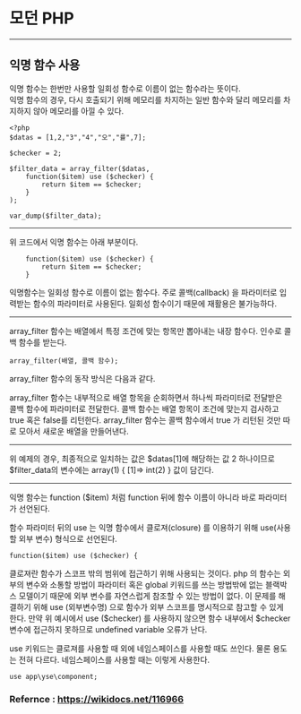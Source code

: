 # 모던 PHP

---

## 익명 함수 사용

익명 함수는 한번만 사용할 일회성 함수로 이름이 없는 함수라는 뜻이다.   
익명 함수의 경우, 다시 호출되기 위해 메모리를 차지하는 일반 함수와 달리 메모리를 차지하지 않아 메모리를 아낄 수 있다. 


```
<?php
$datas = [1,2,"3","4","오","률",7];

$checker = 2;

$filter_data = array_filter($datas, 
    function($item) use ($checker) {
        return $item == $checker;
    }
);

var_dump($filter_data);
```

---

위 코드에서 익명 함수는 아래 부분이다.

```
    function($item) use ($checker) {
        return $item == $checker;
    }
```

익명함수는 일회성 함수로 이름이 없는 함수다. 주로 콜백(callback) 을 파라미터로 입력받는 함수의 파라미터로 사용된다. 일회성 함수이기 때문에 재활용은 불가능하다.

---

array_filter 함수는 배열에서 특정 조건에 맞는 항목만 뽑아내는 내장 함수다. 인수로 콜백 함수를 받는다.

```
array_filter(배열, 콜백 함수);
```

array_filter 함수의 동작 방식은 다음과 같다.

array_filter 함수는 내부적으로 배열 항목을 순회하면서 하나씩 파라미터로 전달받은 콜백 함수에 파라미터로 전달한다.
콜백 함수는 배열 항목이 조건에 맞는지 검사하고 true 혹은 false를 리턴한다.
array_filter 함수는 콜백 함수에서 true 가 리턴된 것만 따로 모아서 새로운 배열을 만들어낸다.


---


위 예제의 경우, 최종적으로 일치하는 값은 $datas[1]에 해당하는 값 2 하나이므로 $filter_data의 변수에는 array(1) { [1]=> int(2) } 값이 담긴다.

---

익명 함수는 function ($item) 처럼 function 뒤에 함수 이름이 아니라 바로 파라미터가 선언된다.

함수 파라미터 뒤의 use 는 익명 함수에서 클로져(closure) 를 이용하기 위해 use(사용할 외부 변수) 형식으로 선언된다.

```
function($item) use ($checker) {
```

클로져란 함수가 스코프 밖의 범위에 접근하기 위해 사용되는 것이다.
php 의 함수는 외부의 변수와 소통할 방법이 파라미터 혹은 global 키워드를 쓰는 방법밖에 없는 블랙박스 모델이기 때문에 외부 변수를 자연스럽게 참조할 수 있는 방법이 없다. 이 문제를 해결하기 위해 use (외부변수명) 으로 함수가 외부 스코프를 명시적으로 참고할 수 있게 한다.
만약 위 예시에서 use ($checker) 를 사용하지 않으면 함수 내부에서 $checker 변수에 접근하지 못하므로 undefined variable 오류가 난다.

use 키워드는 클로져를 사용할 때 외에 네임스페이스를 사용할 때도 쓰인다. 물론 용도는 전혀 다르다. 네임스페이스를 사용할 때는 이렇게 사용한다.

```
use app\yse\component;
```


### Refernce : https://wikidocs.net/116966